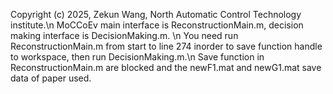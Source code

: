 Copyright (c) 2025, Zekun Wang, North Automatic Control Technology institute.\n
MoCCoEv main interface is ReconstructionMain.m, decision making interface is DecisionMaking.m. \n
You need run ReconstructionMain.m from start to line 274 inorder to save function handle to workspace, then run DecisionMaking.m.\n
Save function in ReconstructionMain.m are blocked and the newF1.mat and newG1.mat save data of paper used.
